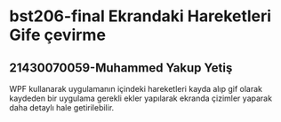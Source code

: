 # bst206-final Ekrandaki Hareketleri Gife çevirme
## 21430070059-Muhammed Yakup Yetiş
WPF kullanarak uygulamanın içindeki hareketleri kayda alıp gif olarak kaydeden bir uygulama gerekli ekler yapılarak ekranda çizimler yaparak daha detaylı hale getirilebilir.
